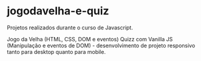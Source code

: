 # jogodavelha-e-quiz

Projetos realizados durante o curso de Javascript.

Jogo da Velha (HTML, CSS, DOM e eventos)
Quizz com Vanilla JS (Manipulação e eventos de DOM) - desenvolvimento de projeto responsivo tanto para desktop quanto para mobile.
